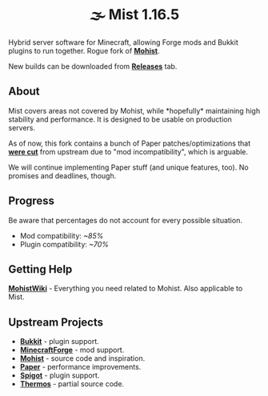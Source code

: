 <div align="center"><h1>🌫️ Mist 1.16.5</h1></div>

Hybrid server software for Minecraft, allowing Forge mods and Bukkit plugins to run together. Rogue fork of **[Mohist](https://github.com/MohistMC/Mohist)**.

New builds can be downloaded from **[Releases](https://github.com/MistMC/Mist/releases)** tab.

About
-
Mist covers areas not covered by Mohist, while \*hopefully\* maintaining high stability and performance. It is designed to be usable on production servers.

As of now, this fork contains a bunch of Paper patches/optimizations that **[were cut](https://github.com/MohistMC/Mohist/commit/ebeabb2b11624d3a5308eb37c083a951662b5f3f)** from upstream due to "mod incompatibility", which is arguable.

We will continue implementing Paper stuff (and unique features, too). No promises and deadlines, though.

Progress
-
Be aware that percentages do not account for every possible situation.

* Mod compatibility: *~85%*
* Plugin compatibility: *~70%*

Getting Help
-
**[MohistWiki](https://wiki.mohistmc.com/#/)** - Everything you need related to Mohist. Also applicable to Mist.

Upstream Projects
-
* **[Bukkit](https://hub.spigotmc.org/stash/projects/SPIGOT/repos/bukkit/browse)** - plugin support.
* **[MinecraftForge](https://github.com/MinecraftForge/MinecraftForge)** - mod support.
* **[Mohist](https://github.com/MohistMC/Mohist)** - source code and inspiration.
* **[Paper](https://github.com/PaperMC/Paper)** - performance improvements.
* **[Spigot](https://hub.spigotmc.org/stash/projects/SPIGOT/repos/spigot/browse)** - plugin support.
* **[Thermos](https://github.com/CyberdyneCC/Thermos)** - partial source code.
